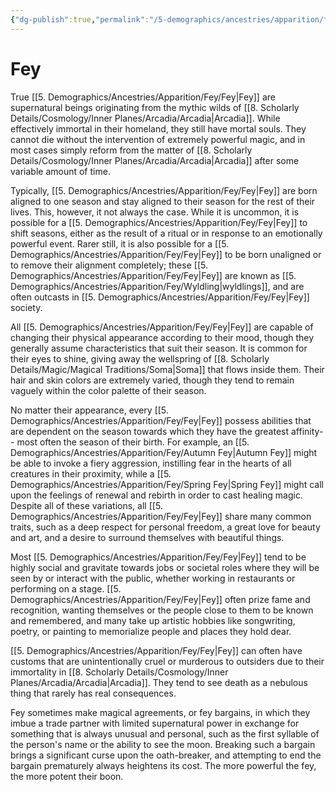 ```yaml
---
{"dg-publish":true,"permalink":"/5-demographics/ancestries/apparition/fey/fey/","noteIcon":""}
---
```


# Fey

True [[5. Demographics/Ancestries/Apparition/Fey/Fey\|Fey]] are supernatural beings originating from the mythic wilds of [[8. Scholarly Details/Cosmology/Inner Planes/Arcadia/Arcadia\|Arcadia]]. While effectively immortal in their homeland, they still have mortal souls. They cannot die without the intervention of extremely powerful magic, and in most cases simply reform from the matter of [[8. Scholarly Details/Cosmology/Inner Planes/Arcadia/Arcadia\|Arcadia]] after some variable amount of time. 

Typically, [[5. Demographics/Ancestries/Apparition/Fey/Fey\|Fey]] are born aligned to one season and stay aligned to their season for the rest of their lives. This, however, it not always the case. While it is uncommon, it is possible for a [[5. Demographics/Ancestries/Apparition/Fey/Fey\|Fey]] to shift seasons, either as the result of a ritual or in response to an emotionally powerful event. Rarer still, it is also possible for a [[5. Demographics/Ancestries/Apparition/Fey/Fey\|Fey]] to be born unaligned or to remove their alignment completely; these [[5. Demographics/Ancestries/Apparition/Fey/Fey\|Fey]] are known as [[5. Demographics/Ancestries/Apparition/Fey/Wyldling\|wyldlings]], and are often outcasts in [[5. Demographics/Ancestries/Apparition/Fey/Fey\|Fey]] society. 

All [[5. Demographics/Ancestries/Apparition/Fey/Fey\|Fey]] are capable of changing their physical appearance according to their mood, though they generally assume characteristics that suit their season. It is common for their eyes to shine, giving away the wellspring of [[8. Scholarly Details/Magic/Magical Traditions/Soma\|Soma]] that flows inside them. Their hair and skin colors are extremely varied, though they tend to remain vaguely within the color palette of their season. 

No matter their appearance, every [[5. Demographics/Ancestries/Apparition/Fey/Fey\|Fey]] possess abilities that are dependent on the season towards which they have the greatest affinity-- most often the season of their birth. For example, an [[5. Demographics/Ancestries/Apparition/Fey/Autumn Fey\|Autumn Fey]] might be able to invoke a fiery aggression, instilling fear in the hearts of all creatures in their proximity, while a [[5. Demographics/Ancestries/Apparition/Fey/Spring Fey\|Spring Fey]] might call upon the feelings of renewal and rebirth in order to cast healing magic. Despite all of these variations, all [[5. Demographics/Ancestries/Apparition/Fey/Fey\|Fey]] share many common traits, such as a deep respect for personal freedom, a great love for beauty and art, and a desire to surround themselves with beautiful things. 

Most [[5. Demographics/Ancestries/Apparition/Fey/Fey\|Fey]] tend to be highly social and gravitate towards jobs or societal roles where they will be seen by or interact with the public, whether working in restaurants or performing on a stage. [[5. Demographics/Ancestries/Apparition/Fey/Fey\|Fey]] often prize fame and recognition, wanting themselves or the people close to them to be known and remembered, and many take up artistic hobbies like songwriting, poetry, or painting to memorialize people and places they hold dear. 

[[5. Demographics/Ancestries/Apparition/Fey/Fey\|Fey]] can often have customs that are unintentionally cruel or murderous to outsiders due to their immortality in [[8. Scholarly Details/Cosmology/Inner Planes/Arcadia/Arcadia\|Arcadia]]. They tend to see death as a nebulous thing that rarely has real consequences. 

Fey sometimes make magical agreements, or fey bargains, in which they imbue a trade partner with limited supernatural power in exchange for something that is always unusual and personal, such as the first syllable of the person's name or the ability to see the moon. Breaking such a bargain brings a significant curse upon the oath-breaker, and attempting to end the bargain prematurely always heightens its cost. The more powerful the fey, the more potent their boon. 





